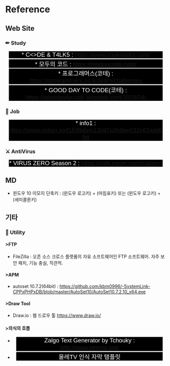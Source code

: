 # Reference



## Web Site
### ✏ Study
\* C<>DE & T4LK5 : https://www.codentalks.com/

\* 모두의 코드 : https://modoocode.com/

\* 프로그래머스(코테) : https://programmers.co.kr/learn/challenges

\* GOOD DAY TO CODE(코테) : https://gooddaytocode.blogspot.com/2019/04/

### 📌 Job

\* info1 : https://www.notion.so/f1f08b6eb13047a3b9ee032e62add08d

### ⚔ AntiVirus
\* VIRUS ZERO Season 2 : https://cafe.naver.com/malzero

## MD

* 윈도우 10 이모지 단축키 : (윈도우 로고키) + (마침표키) 또는 (윈도우 로고키) + (세미콜론키) 

## 기타

### 📐 Utility

#### >FTP
* FileZilla : 오픈 소스 크로스 플랫폼의 자유 소프트웨어인 FTP 소프트웨어. 자주 보안 패치, 기능 충실, 직관적.

#### >APM
* autoset 10.7.2(64bit) : https://github.com/kbm0996/-SystemLink-CPPxPHPxDB/blob/master/AutoSet10/AutoSet10.7.2.10_x64.exe

#### >Draw Tool
* Draw.io : 웹 드로우 툴 https://www.draw.io/

#### >의식의 흐름
* Zalgo Text Generator by Tchouky : http://www.eeemo.net/

* 올레TV 인식 자막 탬플릿

    <SAMI>
    <HEAD>
    <TITLE>Hanbange 3.0 - (C) Breadu Soft 2008</TITLE>
    <STYLE TYPE="text/css">
    <!--
    P { margin-left:8pt; margin-right:8pt; margin-bottom:2pt;
    margin-top:2pt; font-size:14pt; text-align:center;
    font-family:굴림, Arial; font-weight:normal; color:white;
    background-color:black; }
    .KRCC { Name:한국어; lang:ko-KR; SAMIType:CC; }
    #STDPrn { Name:Standard Print; }
    #LargePrn { Name:Large Print; font-size:20pt; }
    #SmallPrn { Name:Small Print; font-size:10pt; }
    -->
    </STYLE>
    </HEAD>
    <BODY>
